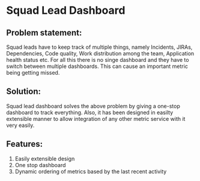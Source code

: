 # Squad Lead Dashboard
## Problem statement:
Squad leads have to keep track of multiple things, namely Incidents, JIRAs, Dependencies, Code quality, Work distribution among the team, Application health status etc. For all this there is no singe dashboard and they have to switch between multiple dashboards. This can cause an important metric being getting missed.
## Solution:
Squad lead dashboard solves the above problem by giving a one-stop dashboard to track everything. Also, it has been designed in easilty extensible manner to allow integration of any other metric service with it very easily. 
## Features:
1. Easily extensible design
2. One stop dashboard
3. Dynamic ordering of metrics based by the last recent activity